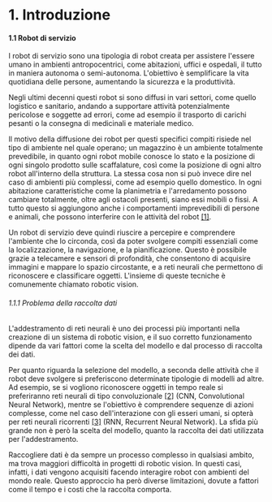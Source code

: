 # 1. Introduzione

#### 1.1 Robot di servizio

I robot di servizio sono una tipologia di robot creata per assistere l'essere umano in ambienti antropocentrici, come abitazioni, uffici e ospedali, il tutto in maniera autonoma o semi-autonoma. L'obiettivo è semplificare la vita quotidiana delle persone, aumentando la sicurezza e la produttività.

Negli ultimi decenni questi robot si sono diffusi in vari settori, come quello logistico e sanitario, andando a supportare attività potenzialmente pericolose e soggette ad errori, come ad esempio il trasporto di carichi pesanti o la consegna di medicinali e materiale medico.

Il motivo della diffusione dei robot per questi specifici compiti risiede nel tipo di ambiente nel quale operano; un magazzino è un ambiente totalmente prevedibile, in quanto ogni robot mobile conosce lo stato e la posizione di ogni singolo prodotto sulle scaffalature, così come la posizione di ogni altro robot all'interno della struttura. La stessa cosa non si può invece dire nel caso di ambienti più complessi, come ad esempio quello domestico. In ogni abitazione caratteristiche come la planimetria e l'arredamento possono cambiare totalmente, oltre agli ostacoli presenti, siano essi mobili o fissi. A tutto questo si aggiungono anche i comportamenti imprevedibili di persone e animali, che possono interferire con le attività del robot [[1]](https://ieeexplore.ieee.org/abstract/document/6301139).

Un robot di servizio deve quindi riuscire a percepire e comprendere l'ambiente che lo circonda, così da poter svolgere compiti essenziali come la localizzazione, la navigazione, e la pianificazione. Questo è possibile grazie a telecamere e sensori di profondità, che consentono di acquisire immagini e mappare lo spazio circostante, e a reti neurali che permettono di riconoscere e classificare oggetti. L'insieme di queste tecniche è comunemente chiamato robotic vision.

###### 1.1.1 Problema della raccolta dati

L'addestramento di reti neurali è uno dei processi più importanti nella creazione di un sistema di robotic vision, e il suo corretto funzionamento dipende da vari fattori come la scelta del modello e dal processo di raccolta dei dati.

Per quanto riguarda la selezione del modello, a seconda delle attività che il robot deve svolgere si preferiscono determinate tipologie di modelli ad altre. Ad esempio, se si vogliono riconoscere oggetti in tempo reale si preferiranno reti neurali di tipo convoluzionale [[2]](https://arxiv.org/abs/1511.08458) (CNN, Convolutional Neural Network), mentre se l'obiettivo è comprendere sequenze di azioni complesse, come nel caso dell'interazione con gli esseri umani, si opterà per reti neurali ricorrenti [[3]](https://arxiv.org/abs/1801.01078) (RNN, Recurrent Neural Network). La sfida più grande non è però la scelta del modello, quanto la raccolta dei dati utilizzata per l'addestramento.

Raccogliere dati è da sempre un processo complesso in qualsiasi ambito, ma trova maggiori difficoltà in progetti di robotic vision. In questi casi, infatti, i dati vengono acquisiti facendo interagire robot con ambienti del mondo reale. Questo approccio ha però diverse limitazioni, dovute a fattori come il tempo e i costi che la raccolta comporta.
